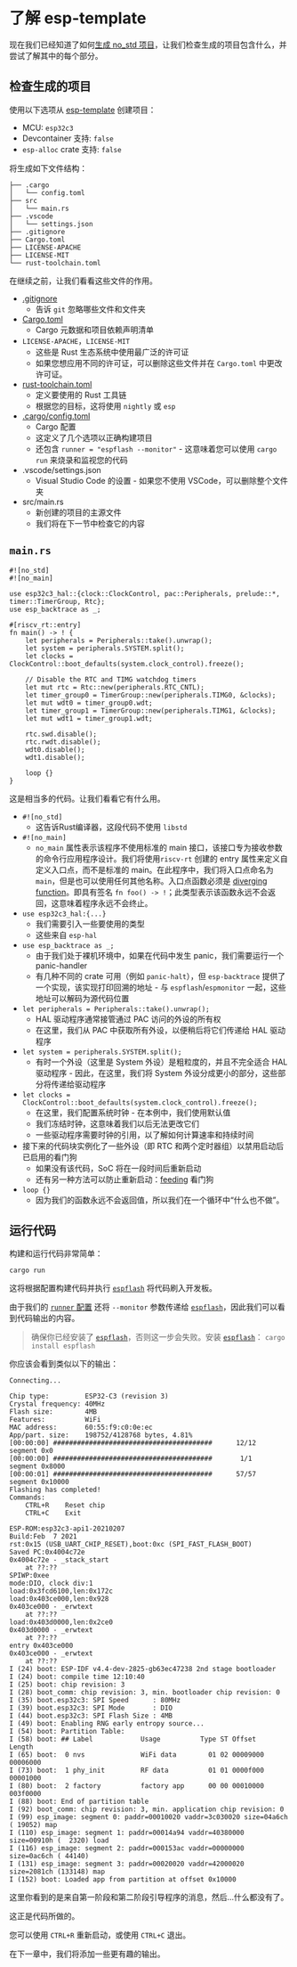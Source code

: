 # 了解 esp-template

现在我们已经知道了如何[生成 no_std 项目]，让我们检查生成的项目包含什么，并尝试了解其中的每个部分。

## 检查生成的项目

使用以下选项从 [esp-template] 创建项目：

- MCU: `esp32c3`
- Devcontainer 支持: `false`
- `esp-alloc` crate 支持: `false`

将生成如下文件结构：

```text
├── .cargo
│   └── config.toml
├── src
│   └── main.rs
├── .vscode
│   └── settings.json
├── .gitignore
├── Cargo.toml
├── LICENSE-APACHE
├── LICENSE-MIT
└── rust-toolchain.toml
```

在继续之前，让我们看看这些文件的作用。

- [.gitignore]
    - 告诉 `git` 忽略哪些文件和文件夹
- [Cargo.toml]
    - Cargo 元数据和项目依赖声明清单
- `LICENSE-APACHE`，`LICENSE-MIT`
    - 这些是 Rust 生态系统中使用最广泛的许可证
    - 如果您想应用不同的许可证，可以删除这些文件并在 `Cargo.toml` 中更改许可证。
- [rust-toolchain.toml]
    - 定义要使用的 Rust 工具链
    - 根据您的目标，这将使用 `nightly` 或 `esp`
- [.cargo/config.toml]
    - Cargo 配置
    - 这定义了几个选项以正确构建项目
    - 还包含 `runner = "espflash --monitor"` - 这意味着您可以使用 `cargo run` 来烧录和监视您的代码
- .vscode/settings.json
    - Visual Studio Code 的设置 - 如果您不使用 VSCode，可以删除整个文件夹
- src/main.rs
    - 新创建的项目的主源文件
    - 我们将在下一节中检查它的内容
    
## `main.rs`

```rust,ignore
#![no_std]
#![no_main]

use esp32c3_hal::{clock::ClockControl, pac::Peripherals, prelude::*, timer::TimerGroup, Rtc};
use esp_backtrace as _;

#[riscv_rt::entry]
fn main() -> ! {
    let peripherals = Peripherals::take().unwrap();
    let system = peripherals.SYSTEM.split();
    let clocks = ClockControl::boot_defaults(system.clock_control).freeze();

    // Disable the RTC and TIMG watchdog timers
    let mut rtc = Rtc::new(peripherals.RTC_CNTL);
    let timer_group0 = TimerGroup::new(peripherals.TIMG0, &clocks);
    let mut wdt0 = timer_group0.wdt;
    let timer_group1 = TimerGroup::new(peripherals.TIMG1, &clocks);
    let mut wdt1 = timer_group1.wdt;

    rtc.swd.disable();
    rtc.rwdt.disable();
    wdt0.disable();
    wdt1.disable();

    loop {}
}
```

这是相当多的代码。让我们看看它有什么用。

- `#![no_std]`
    - 这告诉Rust编译器，这段代码不使用 `libstd`
- `#![no_main]`
    - `no_main` 属性表示该程序不使用标准的 main 接口，该接口专为接收参数的命令行应用程序设计。我们将使用`riscv-rt` 创建的 entry 属性来定义自定义入口点，而不是标准的 main。在此程序中，我们将入口点命名为 `main`，但是也可以使用任何其他名称。入口点函数必须是 [diverging function]。即具有签名 `fn foo() -> !`；此类型表示该函数永远不会返回，这意味着程序永远不会终止。
- `use esp32c3_hal:{...}`
    - 我们需要引入一些要使用的类型
    - 这些来自 `esp-hal`
- `use esp_backtrace as _;`
    - 由于我们处于裸机环境中，如果在代码中发生 panic，我们需要运行一个 panic-handler
    - 有几种不同的 crate 可用（例如 `panic-halt`），但 `esp-backtrace` 提供了一个实现，该实现打印回溯的地址 - 与 `espflash`/`espmonitor` 一起，这些地址可以解码为源代码位置
- `let peripherals = Peripherals::take().unwrap();`
    - HAL 驱动程序通常接管通过 PAC 访问的外设的所有权
    - 在这里，我们从 PAC 中获取所有外设，以便稍后将它们传递给 HAL 驱动程序
- `let system = peripherals.SYSTEM.split();`
    - 有时一个外设（这里是 System 外设）是粗粒度的，并且不完全适合 HAL 驱动程序 - 因此，在这里，我们将 System 外设分成更小的部分，这些部分将传递给驱动程序
- `let clocks = ClockControl::boot_defaults(system.clock_control).freeze();`
    - 在这里，我们配置系统时钟 - 在本例中，我们使用默认值
    - 我们冻结时钟，这意味着我们以后无法更改它们
    - 一些驱动程序需要时钟的引用，以了解如何计算速率和持续时间
- 接下来的代码块实例化了一些外设（即 RTC 和两个定时器组）以禁用启动后已启用的看门狗
    - 如果没有该代码，SoC 将在一段时间后重新启动
    - 还有另一种方法可以防止重新启动：[feeding](https://docs.rs/esp32c3-hal/0.2.0/esp32c3_hal/prelude/trait._embedded_hal_watchdog_Watchdog.html#tymethod.feed) 看门狗
- `loop {}`
    - 因为我们的函数永远不会返回值，所以我们在一个循环中“什么也不做”。

## 运行代码

构建和运行代码非常简单：

```shell
cargo run
```

这将根据配置构建代码并执行 [`espflash`] 将代码刷入开发板。

由于我们的 [`runner` 配置] 还将 `--monitor` 参数传递给 [`espflash`]，因此我们可以看到代码输出的内容。

> 确保你已经安装了 [`espflash`]，否则这一步会失败。安装 [`espflash`]：
> `cargo install espflash`

你应该会看到类似以下的输出：

```text
Connecting...

Chip type:         ESP32-C3 (revision 3)
Crystal frequency: 40MHz
Flash size:        4MB
Features:          WiFi
MAC address:       60:55:f9:c0:0e:ec
App/part. size:    198752/4128768 bytes, 4.81%
[00:00:00] ########################################      12/12      segment 0x0
[00:00:00] ########################################       1/1       segment 0x8000
[00:00:01] ########################################      57/57      segment 0x10000
Flashing has completed!
Commands:
    CTRL+R    Reset chip
    CTRL+C    Exit

ESP-ROM:esp32c3-api1-20210207
Build:Feb  7 2021
rst:0x15 (USB_UART_CHIP_RESET),boot:0xc (SPI_FAST_FLASH_BOOT)
Saved PC:0x4004c72e
0x4004c72e - _stack_start
    at ??:??
SPIWP:0xee
mode:DIO, clock div:1
load:0x3fcd6100,len:0x172c
load:0x403ce000,len:0x928
0x403ce000 - _erwtext
    at ??:??
load:0x403d0000,len:0x2ce0
0x403d0000 - _erwtext
    at ??:??
entry 0x403ce000
0x403ce000 - _erwtext
    at ??:??
I (24) boot: ESP-IDF v4.4-dev-2825-gb63ec47238 2nd stage bootloader
I (24) boot: compile time 12:10:40
I (25) boot: chip revision: 3
I (28) boot_comm: chip revision: 3, min. bootloader chip revision: 0
I (35) boot.esp32c3: SPI Speed      : 80MHz
I (39) boot.esp32c3: SPI Mode       : DIO
I (44) boot.esp32c3: SPI Flash Size : 4MB
I (49) boot: Enabling RNG early entropy source...
I (54) boot: Partition Table:
I (58) boot: ## Label            Usage          Type ST Offset   Length
I (65) boot:  0 nvs              WiFi data        01 02 00009000 00006000
I (73) boot:  1 phy_init         RF data          01 01 0000f000 00001000
I (80) boot:  2 factory          factory app      00 00 00010000 003f0000
I (88) boot: End of partition table
I (92) boot_comm: chip revision: 3, min. application chip revision: 0
I (99) esp_image: segment 0: paddr=00010020 vaddr=3c030020 size=04a6ch ( 19052) map
I (110) esp_image: segment 1: paddr=00014a94 vaddr=40380000 size=00910h (  2320) load
I (116) esp_image: segment 2: paddr=000153ac vaddr=00000000 size=0ac6ch ( 44140)
I (131) esp_image: segment 3: paddr=00020020 vaddr=42000020 size=2081ch (133148) map
I (152) boot: Loaded app from partition at offset 0x10000

```

这里你看到的是来自第一阶段和第二阶段引导程序的消息，然后...什么都没有了。

这正是代码所做的。

您可以使用 `CTRL+R` 重新启动，或使用 `CTRL+C` 退出。

在下一章中，我们将添加一些更有趣的输出。

[生成 no_std 项目]: ../generate-project-from-template.md#esp-template
[esp-template]: https://github.com/esp-rs/esp-template
[.gitignore]: https://git-scm.com/docs/gitignore
[Cargo.toml]: https://doc.rust-lang.org/cargo/reference/manifest.html
[rust-toolchain.toml]: https://rust-lang.github.io/rustup/overrides.html#the-toolchain-file
[.cargo/config.toml]: https://doc.rust-lang.org/cargo/reference/config.html
[`espflash`]: https://github.com/esp-rs/espflash/tree/main/espflash
[`runner` 配置]: https://doc.rust-lang.org/cargo/reference/config.html#targettriplerunner
[diverging function]: https://doc.rust-lang.org/beta/rust-by-example/fn/diverging.html
